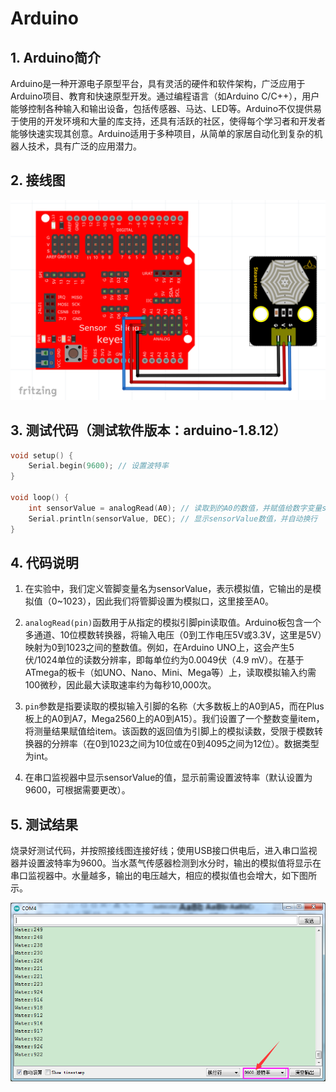 # Arduino


## 1. Arduino简介  

Arduino是一种开源电子原型平台，具有灵活的硬件和软件架构，广泛应用于Arduino项目、教育和快速原型开发。通过编程语言（如Arduino C/C++），用户能够控制各种输入和输出设备，包括传感器、马达、LED等。Arduino不仅提供易于使用的开发环境和大量的库支持，还具有活跃的社区，使得每个学习者和开发者能够快速实现其创意。Arduino适用于多种项目，从简单的家居自动化到复杂的机器人技术，具有广泛的应用潜力。  

## 2. 接线图  

![](media/d028edbdfb06fff447637b1b40adaa99.png)  

## 3. 测试代码（测试软件版本：arduino-1.8.12）  

```cpp  
void setup() {  
    Serial.begin(9600); // 设置波特率  
}  

void loop() {  
    int sensorValue = analogRead(A0); // 读取到的A0的数值，并赋值给数字变量sensorValue  
    Serial.println(sensorValue, DEC); // 显示sensorValue数值，并自动换行  
}  
```  

## 4. 代码说明  

1. 在实验中，我们定义管脚变量名为sensorValue，表示模拟值，它输出的是模拟值（0~1023），因此我们将管脚设置为模拟口，这里接至A0。  

2. `analogRead(pin)`函数用于从指定的模拟引脚pin读取值。Arduino板包含一个多通道、10位模数转换器，将输入电压（0到工作电压5V或3.3V，这里是5V）映射为0到1023之间的整数值。例如，在Arduino UNO上，这会产生5伏/1024单位的读数分辨率，即每单位约为0.0049伏（4.9 mV）。在基于ATmega的板卡（如UNO、Nano、Mini、Mega等）上，读取模拟输入约需100微秒，因此最大读取速率约为每秒10,000次。  

3. `pin`参数是指要读取的模拟输入引脚的名称（大多数板上的A0到A5，而在Plus板上的A0到A7，Mega2560上的A0到A15）。我们设置了一个整数变量item，将测量结果赋值给item。该函数的返回值为引脚上的模拟读数，受限于模数转换器的分辨率（在0到1023之间为10位或在0到4095之间为12位）。数据类型为int。  

4. 在串口监视器中显示sensorValue的值，显示前需设置波特率（默认设置为9600，可根据需要更改）。  

## 5. 测试结果  

烧录好测试代码，并按照接线图连接好线；使用USB接口供电后，进入串口监视器并设置波特率为9600。当水蒸气传感器检测到水分时，输出的模拟值将显示在串口监视器中。水量越多，输出的电压越大，相应的模拟值也会增大，如下图所示。  

![](media/80d765ea58e1bde9c19382ba49c51097.png)







